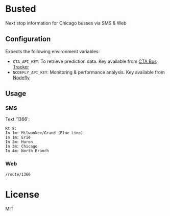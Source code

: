 # Busted

Next stop information for Chicago busses via SMS & Web

## Configuration

Expects the following environment variables:

- `CTA_API_KEY`: To retrieve prediction data. Key available from [CTA Bus Tracker](http://www.transitchicago.com/developers/bustracker.aspx)
- `NODEFLY_API_KEY`: Monitoring & performance analysis. Key available from [Nodefly](http://apm.nodefly.com/)

## Usage

### SMS

Text '1366':

```
Rt 8:
In 1m: Milwaukee/Grand (Blue Line)
In 1m: Erie
In 2m: Huron
In 3m: Chicago
In 4m: North Branch
```

### Web

```
/route/1366
```

# License

MIT